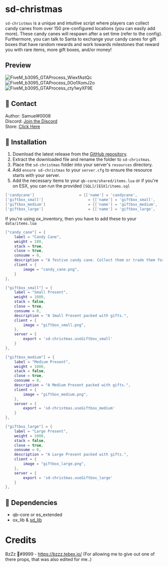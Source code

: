 # sd-christmas

`sd-christmas` is a unique and intuitive script where players can collect candy canes from over 150 pre-configured locations (you can easily add more). These candy canes will respawn after a set time (refer to the config). Furthermore, you can talk to Santa to exchange your candy canes for gift boxes that have random rewards and work towards milestones that reward you with rare items, more gift boxes, and/or money!

## Preview
![FiveM_b3095_GTAProcess_WiexfAstQc](https://github.com/user-attachments/assets/eb868ca1-b19c-4ca3-8888-a14b2152c665)
![FiveM_b3095_GTAProcess_0Oo1XomJ2o](https://github.com/user-attachments/assets/391c794a-3607-487e-a831-c775214d635b)
![FiveM_b3095_GTAProcess_cty1wyXF9E](https://github.com/user-attachments/assets/091d9159-9689-4ee1-af4a-45ba2f45058a)

## 🔔 Contact

Author: Samuel#0008  
Discord: [Join the Discord](https://discord.gg/FzPehMQaBQ)  
Store: [Click Here](https://fivem.samueldev.shop)

## 💾 Installation

1. Download the latest release from the [GitHub repository](https://github.com/Samuels-Development/sd-christmas/releases).
2. Extract the downloaded file and rename the folder to `sd-christmas`.
3. Place the `sd-christmas` folder into your server's `resources` directory.
4. Add `ensure sd-christmas` to your `server.cfg` to ensure the resource starts with your server.
5. Add the necessary items to your `qb-core/shared/items.lua` or if you're on ESX, you can run the provided `[SQL]/[ESX]/items.sql`
```lua
['candycane'] 				 	 = {['name'] = 'candycane', 			  	    ['label'] = 'Candy Cane', 			    ['weight'] = 500, 		['type'] = 'item', 		['image'] = 'candycane.png', 			['unique'] = false, 	['useable'] = false, 	['shouldClose'] = true,	   ['combinable'] = nil,   ['description'] = 'A Candy Cane'},
['giftbox_small'] 				     = {['name'] = 'giftbox_small', 			  	  	['label'] = 'Small Present', 			    ['weight'] = 1000, 		['type'] = 'item', 		['image'] = 'giftbox_small.png', 			    ['unique'] = false, 	['useable'] = true, 	['shouldClose'] = true,	   ['combinable'] = nil,   ['description'] = 'A Small Present packed with gifts..'},
['giftbox_medium'] 				 	 = {['name'] = 'giftbox_medium', 			  	  	['label'] = 'Medium Present', 			    ['weight'] = 1000, 		['type'] = 'item', 		['image'] = 'giftbox_medium.png', 			    ['unique'] = false, 	['useable'] = true, 	['shouldClose'] = true,	   ['combinable'] = nil,   ['description'] = 'A Medium Present packed with gifts..'},
['giftbox_large'] 				 	 = {['name'] = 'giftbox_large', 			  	  	['label'] = 'Large Present', 			    ['weight'] = 1000, 		['type'] = 'item', 		['image'] = 'giftbox_large.png', 			    ['unique'] = false, 	['useable'] = true, 	['shouldClose'] = true,	   ['combinable'] = nil,   ['description'] = 'A Large Present packed with gifts..'},
```
If you're using ox_inventory, then you have to add these to your `data/items.lua`
```lua
["candy_cane"] = {
    label = "Candy Cane",
    weight = 100,
    stack = true,
    close = true,
    consume = 0,
    description = "A festive candy cane. Collect them or trade them for gifts!",
    client = {
        image = "candy_cane.png",
    }
},

["giftbox_small"] = {
    label = "Small Present",
    weight = 1000,
    stack = false,
    close = true,
    consume = 0,
    description = "A Small Present packed with gifts.",
    client = {
        image = "giftbox_small.png",
    },
    server = {
        export = 'sd-christmas.useGiftbox_small'
    }
},

["giftbox_medium"] = {
    label = "Medium Present",
    weight = 1000,
    stack = false,
    close = true,
    consume = 0,
    description = "A Medium Present packed with gifts.",
    client = {
        image = "giftbox_medium.png",
    },
    server = {
        export = 'sd-christmas.useGiftbox_medium'
    }
},

["giftbox_large"] = {
    label = "Large Present",
    weight = 1000,
    stack = false,
    close = true,
    consume = 0,
    description = "A Large Present packed with gifts.",
    client = {
        image = "giftbox_large.png",
    },
    server = {
        export = 'sd-christmas.useGiftbox_large'
    }
},
```

## 📖 Dependencies

- qb-core or es_extended
- ox_lib & [sd_lib](https://github.com/Samuels-Development/sd_lib/releases)

# Credits
BzZz 🐝#9999 - https://bzzz.tebex.io/ (For allowing me to give out one of there props, that was also edited for me..) 

